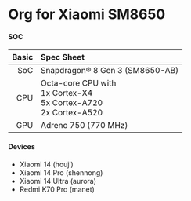 # Org for Xiaomi SM8650 
#### SOC
|      Basic | Spec Sheet                                                                   |
| ---------: | :--------------------------------------------------------------------------- |
|        SoC | Snapdragon® 8 Gen 3 (SM8650-AB)                                              |
|        CPU | Octa-core CPU with <br> 1x Cortex-X4 <br> 5x Cortex-A720 <br> 2x Cortex-A520 |
|        GPU | Adreno 750 (770 MHz)                                                         |

#### Devices 
- Xiaomi 14 (houji)
- Xiaomi 14 Pro (shennong)
- Xiaomi 14 Ultra (aurora)
- Redmi K70 Pro (manet)


